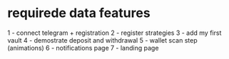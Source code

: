# requirede data features

1 - connect telegram + registration
2 - register strategies
3 - add my first vault
4 - demostrate deposit and withdrawal
5 - wallet scan step (animations)
6 - notifications page
7 - landing page
